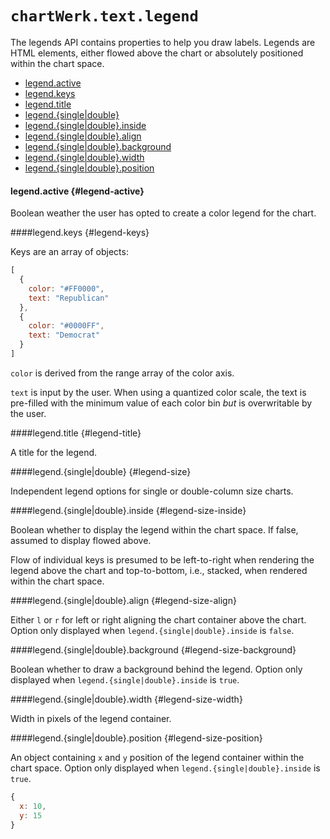 # `chartWerk.text.legend`

The legends API contains properties to help you draw labels. Legends are HTML elements, either flowed above the chart or absolutely positioned within the chart space.

- [legend.active](#legend-active)
- [legend.keys](#legend-keys)
- [legend.title](#legend-title)
- [legend.{single|double}](#legend-size)
- [legend.{single|double}.inside](#legend-size-inside)
- [legend.{single|double}.align](#legend-size-align)
- [legend.{single|double}.background](#legend-size-background)
- [legend.{single|double}.width](#legend-size-width)
- [legend.{single|double}.position](#legend-size-position)

#### legend.active {#legend-active}

Boolean weather the user has opted to create a color legend for the chart.

####legend.keys {#legend-keys}

Keys are an array of objects:

```js
[
  {
    color: "#FF0000",
    text: "Republican"
  },
  {
    color: "#0000FF",
    text: "Democrat"
  }
]
```

`color` is derived from the range array of the color axis.

`text` is input by the user. When using a quantized color scale, the text is pre-filled with the minimum value of each color bin _but_ is overwritable by the user.

####legend.title {#legend-title}

A title for the legend.

####legend.{single|double} {#legend-size}

Independent legend options for single or double-column size charts.

####legend.{single|double}.inside {#legend-size-inside}

Boolean whether to display the legend within the chart space. If false, assumed to display flowed above.

Flow of individual keys is presumed to be left-to-right when rendering the legend above the chart and top-to-bottom, i.e., stacked, when rendered within the chart space.

####legend.{single|double}.align {#legend-size-align}

Either `l` or `r` for left or right aligning the chart container above the chart. Option only displayed when `legend.{single|double}.inside` is `false`.

####legend.{single|double}.background {#legend-size-background}

Boolean whether to draw a background behind the legend. Option only displayed when `legend.{single|double}.inside` is `true`.

####legend.{single|double}.width {#legend-size-width}

Width in pixels of the legend container.

####legend.{single|double}.position {#legend-size-position}

An object containing `x` and `y` position of the legend container within the chart space. Option only displayed when `legend.{single|double}.inside` is `true`.

```js
{
  x: 10,
  y: 15
}
```
